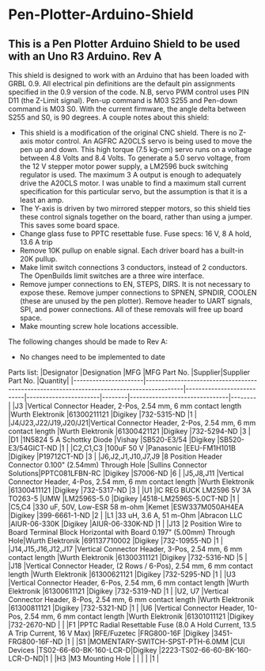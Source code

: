 # Pen-Plotter-Arduino-Shield

## This is a Pen Plotter Arduino Shield to be used with an Uno R3 Arduino. Rev A

This shield is designed to work with an Arduino that has been loaded with GRBL 0.9. All electrical pin definitions are the default pin assignments specified in the 0.9 version of the code. N.B, servo PWM control uses PIN D11 (the Z-Limit signal). Pen-up command is M03 S255 and Pen-down command is M03 S0. With the current firmware, the angle delta between S255 and S0, is 90 degrees. A couple notes about this shield:

- This shield is a modification of the original CNC shield. There is no Z-axis motor control. An AGFRC A20CLS servo is being used to move the pen up and down. This high torque (7.5 kg-cm) servo runs on a voltage between 4.8 Volts and 8.4 Volts. To generate a 5.0 servo voltage, from the 12 V stepper motor power supply, a LM2596 buck switching regulator is used. The maximum 3 A output is enough to adequately drive the A20CLS motor. I was unable to find a maximum stall current specification for this particular servo, but the assumption is that it is a least an amp.
- The Y-axis is driven by two mirrored stepper motors, so this shield ties these control signals together on the board, rather than using a jumper. This saves some board space.
- Change glass fuse to PPTC resettable fuse. Fuse specs: 16 V, 8 A hold, 13.6 A trip
- Remove 10K pullup on enable signal. Each driver board has a built-in 20K pullup.
- Make limit switch connections 3 conductors, instead of 2 conductors. The OpenBuilds limit switches are a three wire interface.
- Remove jumper connections to EN, STEPS, DIRS. It is not necessary to expose these. Remove jumper connections to SPNEN, SPNDIR, COOLEN (these are unused by the pen plotter). Remove header to UART signals, SPI, and power connections. All of these removals will free up board space.
- Make mounting screw hole locations accessible.

The following changes should be made to Rev A:

- No changes need to be implemented to date

Parts list:
|Designator |Designation |MFG |MFG Part No. |Supplier|Supplier Part No. |Quantity|
|----------------------|------------------------------------------------------------------------------------------|---------------------------|-----------------------|--------|-------------------------------|--------|
|J3 |Vertical Connector Header, 2-Pos, 2.54 mm, 6 mm contact length |Wurth Elektronik |61300211121 |Digikey |732-5315-ND |1 |
|J4/J23,J22/J19,J20/J21|Vertical Connector Header, 2-Pos, 2.54 mm, 6 mm contact length |Wurth Elektronik |61300421121 |Digikey |732-5294-ND |3 |
|D1 |1N5824 5 A Schottky Diode |Vishay |SB520-E3/54 |Digikey |SB520-E3/54GICT-ND |1 |
|C2,C1,C3 |100uF 50 V |Panasonic |EEU-FM1H101B |Digikey |P19712CT-ND |3 |
|J6,J2,J1,J10,J7,J9 |8 Position Header Connector 0.100" (2.54mm) Through Hole |Sullins Connector Solutions|PPTC081LFBN-RC |Digikey |S7006-ND |6 |
|J5,J8,J11 |Vertical Connector Header, 4-Pos, 2.54 mm, 6 mm contact length |Wurth Elektronik |61300411121 |Digikey |732-5317-ND |3 |
|U1 |IC REG BUCK LM2596 5V 3A TO263-5 |UMW |LM2596S-5.0 |Digikey |4518-LM2596S-5.0CT-ND |1 |
|C5,C4 |330 uF, 50V, Low-ESR 58 m-ohm |Kemet |ESW337M050AH4EA |Digikey |399-6661-1-ND |2 |
|L1 |33 uH, 3.6 A, 51 m-Ohm |Abracon LLC |AIUR-06-330K |Digikey |AIUR-06-330K-ND |1 |
|J13 |2 Position Wire to Board Terminal Block Horizontal with Board 0.197" (5.00mm) Through Hole|Wurth Elektronik |691137710002 |Digikey |732-10955-ND |1 |
|J14,J15,J16,J12,J17 |Vertical Connector Header, 3-Pos, 2.54 mm, 6 mm contact length |Wurth Elektronik |61300311121 |Digikey |732-5316-ND |5 |
|J18 |Vertical Connector Header, (2 Rows / 6-Pos), 2.54 mm, 6 mm contact length |Wurth Elektronik |61300621121 |Digikey |732-5295-ND |1 |
|U3 |Vertical Connector Header, 6-Pos, 2.54 mm, 6 mm contact length |Wurth Elektronik |61300611121 |Digikey |732-5319-ND |1 |
|U2, U7 |Vertical Connector Header, 8-Pos, 2.54 mm, 6 mm contact length |Wurth Elektronik |61300811121 |Digikey |732-5321-ND |1 |
|U6 |Vertical Connector Header, 10-Pos, 2.54 mm, 6 mm contact length |Wurth Elektronik |61301011121 |Digikey |732-2670-ND | |
|F1 |PPTC Radial Resettable Fuse (8.0 A Hold Current, 13.5 A Trip Current, 16 V Max) |RFE/Fuzetec |FRG800-16F |Digikey |3451-FRG800-16F-ND |1 |
|S1 |MOMENTARY-SWITCH-SPST-PTH-6.0MM |CUI Devices |TS02-66-60-BK-160-LCR-D|Digikey |2223-TS02-66-60-BK-160-LCR-D-ND|1 |
|H3 |M3 Mounting Hole | | | | |1 |
